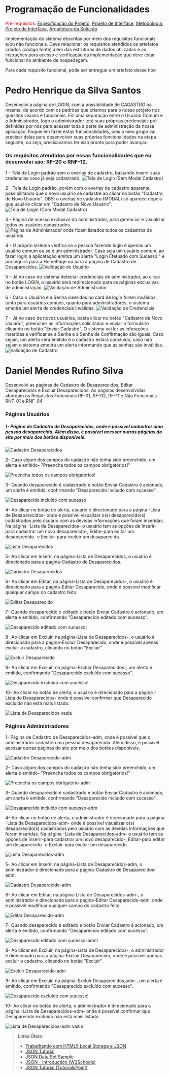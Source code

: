 # Programação de Funcionalidades

<span style="color:red">Pré-requisitos: <a href="2-Especificação do Projeto.md"> Especificação do Projeto</a></span>, <a href="3-Projeto de Interface.md"> Projeto de Interface</a>, <a href="4-Metodologia.md"> Metodologia</a>, <a href="3-Projeto de Interface.md"> Projeto de Interface</a>, <a href="5-Arquitetura da Solução.md"> Arquitetura da Solução</a>

Implementação do sistema descritas por meio dos requisitos funcionais e/ou não funcionais. Deve relacionar os requisitos atendidos os artefatos criados (código fonte) além das estruturas de dados utilizadas e as instruções para acesso e verificação da implementação que deve estar funcional no ambiente de hospedagem.

Para cada requisito funcional, pode ser entregue um artefato desse tipo

<h1>Pedro Henrique da Silva Santos</h1>
Desenvolvi a página de LOGIN, com a possibilidade de CADASTRO na mesma, de acordo com os padrões que criamos para o nosso projeto nos quesitos visuais e funcionais. Fiz uma separação entre o Usuário Comum e o Administrador, logo o administrador terá suas próprias credenciais pré-definidas por nós para acessar toda a parte de administração da nossa aplicação. Foquei em fazer estas funcionalidades, pois o meu grupo vai precisar delas para desenvolver suas próprias funcionalidades na etapa seguinte, ou seja, precisavamos ter isso pronto para poder avançar. 

<h3>Os requisitos atendidos por essas funcionalidades que eu desenvolvi são: RF-20 e RNF-12.</h3>

1 - Tela de Login padrão sem o overlay de cadastro, bastando inserir suas credencias caso já seja cadastrado.
![Tela de Login (Sem Modal Cadastro)](https://user-images.githubusercontent.com/112659128/200725925-4c739b9e-1467-4037-ad3d-4d872221149a.PNG)

2 - Tela de Login padrão, porém com o overlay de cadastro aparante, possibilitando que o novo usuário se cadastre ao clicar no botão "Cadastro de Novo Usuário". OBS: o overlay de cadastro (MODAL) só aparece depois que usuário clicar em "Cadastro de Novo Usuário".
![Tela de Login (Com Modal Cadastro)](https://user-images.githubusercontent.com/112659128/200725936-ec51fb78-2945-421a-a3e1-97a7330fcda3.PNG)

3 - Página de acesso exclusivo do administrador, para gerenciar e visualizar todos os usuários cadastrados.
![Página de Administrador onde ficam listados todos os cadastros de usuários](https://user-images.githubusercontent.com/112659128/200725983-97035160-c6d9-4832-9d52-82643438f773.PNG)

4 - O próprio sistema verifica se a pessoa fazendo login é apenas um usuário comum ou se é um administrador. Caso seja um usuário comum, ao fazer login a aplicatação emitira um alerta "Login Efetuado com Sucesso!" e proseguirá para a HomePage ou para a página de Cadastro de Desaparecidos.
![Validação de Usuário](https://user-images.githubusercontent.com/112659128/200726016-1339222f-b557-4b02-89c9-78d6dfc5101c.PNG)

5 - Já no caso do sistema detectar credenciais de administrador, ao clicar no botão LOGIN, o usuário será redirecionado para as páginas exclusivas de administração.
![Validação de Administrador](https://user-images.githubusercontent.com/112659128/200726033-a55c3d6b-8f73-45f5-a532-87278ef5204d.PNG)

6 - Caso o Usuário e a Senha inseridos no card de login forem inválidos, tanto para usuários comuns, quanto para administradores, o sistema emetirá um alerta de credenciais inválidas.
![Validação de Credenciais](https://user-images.githubusercontent.com/112659128/200728936-819daac4-0e9c-4324-826d-1ba04edbde77.PNG)

7 - Já no caso de novos usuários, basta clicar no botão "Cadastro de Novo Usuário", preencher as informações solicitadas e enviar o formulário clicando no botão "Enviar Cadastro". O sistema vai ler as inforações inseridas e verificar se a Senha e a Senha de Confirmação são iguais. Caso sejam, um alerta será emitido e o cadastro estará concluído, caso não sejam o sistema emetirá um alerta informando que as senhas são inválidas.
![Validação de Cadastro](https://user-images.githubusercontent.com/112659128/200729566-5bd76d00-23ef-41eb-ae8a-8e9ed55bb86a.PNG)


<h1>Daniel Mendes Rufino Silva</h1>
Desenvolvi as páginas de Cadastro de Desaparecidos, Editar Desaparecidos e Excluir Desaparecidos. As páginas desenvolvidas abordam os Requisitos Funcionais RF-01, RF-02, RF-11 e Não Funcionais RNF-01 e RNF-04

<h3>Páginas Usuários</h3>

<h5>1- Página de Cadastro de Desaparecidos, onde é possível cadastrar uma pessoa desaparecida. Além disso, é possível acessar outras páginas do site por meio dos botões disponíveis.</h5>

![Cadastro Desaparecidos](https://user-images.githubusercontent.com/98750413/200814117-c90653c0-307d-4bbc-a8eb-f065ca596a95.png)



2- Caso algum dos campos do cadastro não tenha sido preenchido, um alerta é emitido- "Preencha todos os campos obrigatórios!"

![Preencha todos os campos obrigatórios!](https://user-images.githubusercontent.com/98750413/200843538-7391ffd1-b804-4cf3-91da-be9186fe6f6a.jpeg)


3- Quando desaparecido é cadastrado e botão Enviar Cadastro é acionado, um alerta é emitido, confirmando "Desaparecido incluído com sucesso".

![Desaparecido incluído com sucesso](https://user-images.githubusercontent.com/98750413/200842602-4bbbe8cd-3ba7-4345-8ed5-2852d38ac334.jpeg)


4- Ao clicar no botão de alerta, usuário é direcionado para a página -Lista de Desaparecidos- onde é possível visualizar o(s) desaparecido(s) cadastrados pelo úsuário com as devidas informações que foram inseridas. Na página -Lista de Desaparecidos- o usuário tem as opções de Inserir-para cadastrar um novo desaparecido-, Editar-para editar um desaparecido- e Excluir-para excluir um desaparecido. 

![Lista Desaparecidos](https://user-images.githubusercontent.com/98750413/200847578-217866aa-a4bd-4700-a1fa-0511e7912d5b.png)


5- Ao clicar em Inserir, na página-Lista de Desaparecidos, o usuário é direcionado para a página-Cadastro de Desaparecidos.

![Cadastro Desaparecidos](https://user-images.githubusercontent.com/98750413/200814117-c90653c0-307d-4bbc-a8eb-f065ca596a95.png)


6- Ao clicar em Editar, na página-Lista de Desaparecidos-, o usuário é direcionado para a página-Editar Desaparecido, onde é possível modificar qualquer campo do cadastro feito.

![Editar Desaparecido](https://user-images.githubusercontent.com/98750413/200850356-9005f509-2447-4608-93bf-608571f25211.png)


7- Quando desaparecido é editado e botão Enviar Cadastro é acionado, um alerta é emitido, confirmando "Desaparecido editado com sucesso".

![Desaparecido editado com sucesso!](https://user-images.githubusercontent.com/98750413/200852305-3b7c0381-5dc3-48f4-9823-9adf9511dfcc.jpeg)


8- Ao clicar em Excluir, na página-Lista de Desaparecidos-, o usuário é direcionado para a página-Excluir Desaparecido, onde é possível apenas excluir o cadastro, clicando no botão "Excluir".

![Excluir Desaparecido](https://user-images.githubusercontent.com/98750413/200853143-bf5e4de7-55de-4daa-9ba0-32cb346ebffe.png)


9- Ao clicar em Excluir, na página-Excluir Desaparecidos-, um alerta é emitido, confirmando "Desaparecido excluído com sucesso".

![Desaparecido excluído com sucesso!](https://user-images.githubusercontent.com/98750413/200854170-e196aa9f-c285-4ccd-9928-0218bcdeebbd.jpeg)


10- Ao clicar no botão de alerta, o usuário é direcionado para a página -Lista de Desaparecidos- onde é possível confirmar que Desaparecido excluído não está mais listado.

![Lista de Desaparecidos vazia](https://user-images.githubusercontent.com/98750413/201131856-b0f1f3d5-ca1d-4e1d-a3f8-efed0f3b655e.png)


<h3>Páginas Administradores</h3>

1- Página de Cadastro de Desaparecidos-adm, onde é possível que o administrador cadastre uma pessoa desaparecida. Além disso, é possível acessar outras páginas do site por meio dos botões disponíveis.

![Cadastro Desaparecido-adm](https://user-images.githubusercontent.com/98750413/201091604-a4182cc3-2cc5-4853-89ee-f1db90a4147c.png)


2- Caso algum dos campos do cadastro não tenha sido preenchido, um alerta é emitido- "Preencha todos os campos obrigatórios!"

![Preencha os campos obrigatório-adm](https://user-images.githubusercontent.com/98750413/201092573-61e9e7af-56c0-445e-a62c-25b3c80cfd0b.png)


3- Quando desaparecido é cadastrado e botão Enviar Cadastro é acionado, um alerta é emitido, confirmando "Desaparecido incluído com sucesso".

![Desaparecido incluído com sucesso-adm](https://user-images.githubusercontent.com/98750413/201093679-9284243c-2212-4758-9cc3-ecd60531abd0.png)


4- Ao clicar no botão de alerta, o administrador é direcionado para a página -Lista de Desaparecidos-adm- onde é possível visualizar o(s) desaparecido(s) cadastrados pelo úsuário com as devidas informações que foram inseridas. Na página -Lista de Desaparecidos-adm- o usuário tem as opções de Inserir-para cadastrar um novo desaparecido-, Editar-para editar um desaparecido- e Excluir-para excluir um desaparecido. 

![Lista Desaparecidos-adm](https://user-images.githubusercontent.com/98750413/201094242-793d5311-35bf-47eb-ba98-e3027bbf7dfc.png)


5- Ao clicar em Inserir, na página-Lista de Desaparecidos-adm, o administrador é direcionado para a página-Cadastro de Desaparecidos-adm.

![Cadastro Desaparecido-adm](https://user-images.githubusercontent.com/98750413/201091604-a4182cc3-2cc5-4853-89ee-f1db90a4147c.png)


6- Ao clicar em Editar, na página-Lista de Desaparecidos-adm-, o administrador é direcionado para a página-Editar Desaparecido-adm, onde é possível modificar qualquer campo do cadastro feito.

![Editar Desaparecido-adm](https://user-images.githubusercontent.com/98750413/201095562-7a19db74-48cb-4234-afb0-3630673e70ba.png)


7- Quando desaparecido é editado e botão Enviar Cadastro é acionado, um alerta é emitido, confirmando "Desaparecido editado com sucesso".

![Desaparecido editado com sucesso-adm!](https://user-images.githubusercontent.com/98750413/201096197-24712aba-618a-4b15-8af8-1c138452ef34.png)


8- Ao clicar em Excluir, na página-Lista de Desaparecidos-, o administrador é direcionado para a página-Excluir Desaparecido, onde é possível apenas excluir o cadastro, clicando no botão "Excluir".

![Excluir Desaparecido-adm](https://user-images.githubusercontent.com/98750413/201124576-8d20bec8-6512-48ca-93b2-cf4464e8be39.png)


9- Ao clicar em Excluir, na página-Excluir Desaparecidos,adm-, um alerta é emitido, confirmando "Desaparecido excluído com sucesso".

![Desaparecido excluído com sucesso!](https://user-images.githubusercontent.com/98750413/201096737-15704763-5c84-4346-94cf-fd6ede44c290.png)


10- Ao clicar no botão de alerta, o administrador é direcionado para a página -Lista de Desaparecidos-adm- onde é possível confirmar que Desaparecido excluído não está mais listado. 

![Lista de Desaparecidos-adm vazia](https://user-images.githubusercontent.com/98750413/201127542-81117fcd-7160-444a-a45d-58025a6ad9b4.png)



> **Links Úteis**:
>
> - [Trabalhando com HTML5 Local Storage e JSON](https://www.devmedia.com.br/trabalhando-com-html5-local-storage-e-json/29045)
> - [JSON Tutorial](https://www.w3resource.com/JSON)
> - [JSON Data Set Sample](https://opensource.adobe.com/Spry/samples/data_region/JSONDataSetSample.html)
> - [JSON - Introduction (W3Schools)](https://www.w3schools.com/js/js_json_intro.asp)
> - [JSON Tutorial (TutorialsPoint)](https://www.tutorialspoint.com/json/index.htm)
